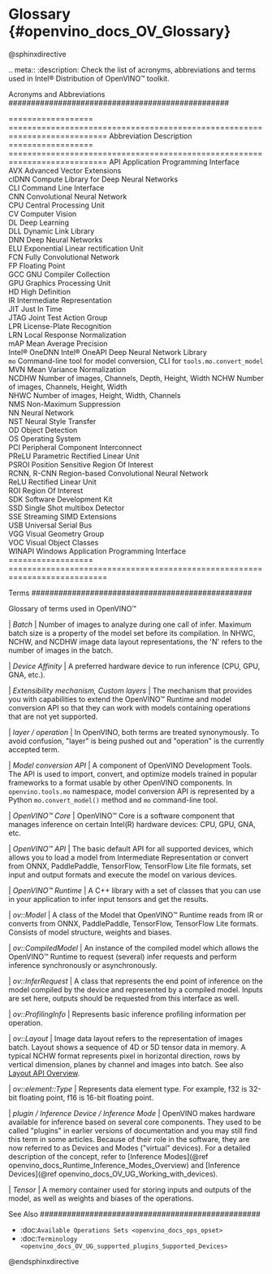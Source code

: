 # Glossary {#openvino_docs_OV_Glossary}

@sphinxdirective

.. meta::
   :description: Check the list of acronyms, abbreviations and terms used in 
                 Intel® Distribution of OpenVINO™ toolkit.


Acronyms and Abbreviations
#################################################

==================  ===========================================================================
 Abbreviation        Description     
==================  ===========================================================================
 API                 Application Programming Interface                
 AVX                 Advanced Vector Extensions                       
 clDNN               Compute Library for Deep Neural Networks         
 CLI                 Command Line Interface                           
 CNN                 Convolutional Neural Network                     
 CPU                 Central Processing Unit                          
 CV                  Computer Vision                                  
 DL                  Deep Learning                                    
 DLL                 Dynamic Link Library                             
 DNN                 Deep Neural Networks                             
 ELU                 Exponential Linear rectification Unit            
 FCN                 Fully Convolutional Network                      
 FP                  Floating Point                                   
 GCC                 GNU Compiler Collection                          
 GPU                 Graphics Processing Unit                         
 HD                  High Definition                                  
 IR                  Intermediate Representation                      
 JIT                 Just In Time                                     
 JTAG                Joint Test Action Group                          
 LPR                 License-Plate Recognition                        
 LRN                 Local Response Normalization                     
 mAP                 Mean Average Precision                           
 Intel® OneDNN       Intel® OneAPI Deep Neural Network Library        
 `mo`                Command-line tool for model conversion, CLI for ``tools.mo.convert_model``
 MVN                 Mean Variance Normalization                      
 NCDHW               Number of images, Channels, Depth, Height, Width 
 NCHW                Number of images, Channels, Height, Width        
 NHWC                Number of images, Height, Width, Channels        
 NMS                 Non-Maximum Suppression                          
 NN                  Neural Network                                   
 NST                 Neural Style Transfer                            
 OD                  Object Detection                                 
 OS                  Operating System                                 
 PCI                 Peripheral Component Interconnect                
 PReLU               Parametric Rectified Linear Unit                 
 PSROI               Position Sensitive Region Of Interest            
 RCNN, R-CNN         Region-based Convolutional Neural Network        
 ReLU                Rectified Linear Unit                            
 ROI                 Region Of Interest                               
 SDK                 Software Development Kit                         
 SSD                 Single Shot multibox Detector                    
 SSE                 Streaming SIMD Extensions                        
 USB                 Universal Serial Bus                             
 VGG                 Visual Geometry Group                            
 VOC                 Visual Object Classes                            
 WINAPI              Windows Application Programming Interface        
==================  ===========================================================================


Terms
#################################################

Glossary of terms used in OpenVINO™


| *Batch* 
|   Number of images to analyze during one call of infer. Maximum batch size is a property of the model set before its compilation. In NHWC, NCHW, and NCDHW image data layout representations, the 'N' refers to the number of images in the batch.

| *Device Affinity* 
|   A preferred hardware device to run inference (CPU, GPU, GNA, etc.).

| *Extensibility mechanism, Custom layers* 
|   The mechanism that provides you with capabilities to extend the OpenVINO™ Runtime and model conversion API so that they can work with models containing operations that are not yet supported.

| *layer / operation*
|   In OpenVINO, both terms are treated synonymously. To avoid confusion, "layer" is being pushed out and "operation" is the currently accepted term. 

| *Model conversion API* 
|   A component of OpenVINO Development Tools. The API is used to import, convert, and optimize models trained in popular frameworks to a format usable by other OpenVINO components. In ``openvino.tools.mo`` namespace, model conversion API is represented by a Python ``mo.convert_model()`` method  and ``mo`` command-line tool.

| *OpenVINO™ Core* 
|   OpenVINO™ Core is a software component that manages inference on certain Intel(R) hardware devices: CPU, GPU, GNA, etc.    

| *OpenVINO™ API* 
|   The basic default API for all supported devices, which allows you to load a model from Intermediate Representation or convert from ONNX, PaddlePaddle, TensorFlow, TensorFlow Lite file formats, set input and output formats and execute the model on various devices.

| *OpenVINO™ Runtime* 
|   A C++ library with a set of classes that you can use in your application to infer input tensors and get the results.

| *ov::Model* 
|   A class of the Model that OpenVINO™ Runtime reads from IR or converts from ONNX, PaddlePaddle, TensorFlow, TensorFlow Lite formats. Consists of model structure, weights and biases.

| *ov::CompiledModel* 
|   An instance of the compiled model which allows the OpenVINO™ Runtime to request (several) infer requests and perform inference synchronously or asynchronously.

| *ov::InferRequest* 
|   A class that represents the end point of inference on the model compiled by the device and represented by a compiled model. Inputs are set here, outputs should be requested from this interface as well.

| *ov::ProfilingInfo* 
|   Represents basic inference profiling information per operation.

| *ov::Layout* 
|   Image data layout refers to the representation of images batch. Layout shows a sequence of 4D or 5D tensor data in memory. A typical NCHW format represents pixel in horizontal direction, rows by vertical dimension, planes by channel and images into batch. See also [Layout API Overview](./OV_Runtime_UG/layout_overview.md).

| *ov::element::Type* 
|   Represents data element type. For example, f32 is 32-bit floating point, f16 is 16-bit floating point.

| *plugin / Inference Device / Inference Mode*
|   OpenVINO makes hardware available for inference based on several core components. They used to be called "plugins" in earlier versions of documentation and you may still find this term in some articles. Because of their role in the software, they are now referred to as Devices and Modes ("virtual" devices). For a detailed description of the concept, refer to [Inference Modes](@ref openvino_docs_Runtime_Inference_Modes_Overview) and [Inference Devices](@ref openvino_docs_OV_UG_Working_with_devices).

| *Tensor*
|   A memory container used for storing inputs and outputs of the model, as well as weights and biases of the operations.


See Also
#################################################
* :doc:`Available Operations Sets <openvino_docs_ops_opset>`
* :doc:`Terminology <openvino_docs_OV_UG_supported_plugins_Supported_Devices>`


@endsphinxdirective

